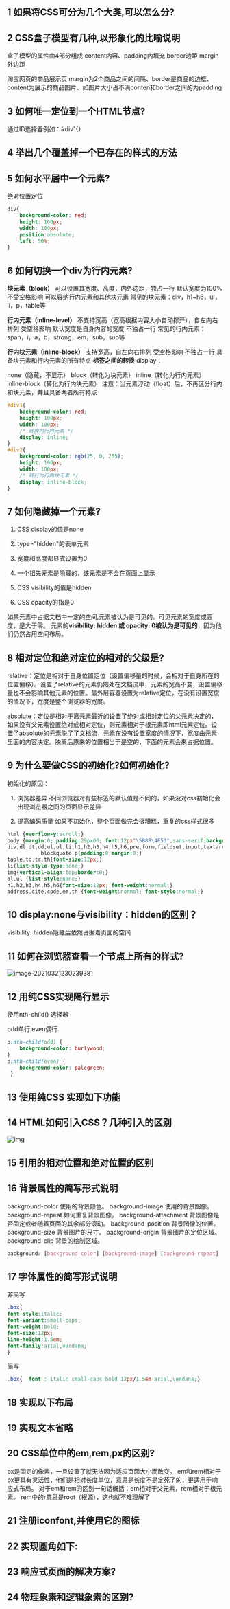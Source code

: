 ## 1 如果将CSS可分为几个大类,可以怎么分?

## 2 CSS盒子模型有几种,以形象化的比喻说明

盒子模型的属性由4部分组成 content内容、padding内填充 border边距  margin外边距

淘宝网页的商品展示页 margin为2个商品之间的间隔、border是商品的边框、content为展示的商品图片、如图片大小占不满conten和border之间的为padding

## 3 如何唯一定位到一个HTML节点?

通过ID选择器例如：#div1{}

## 4 举出几个覆盖掉一个已存在的样式的方法



## 5 如何水平居中一个元素?

绝对位置定位

```css
div{
    background-color: red;
    height: 100px;
    width: 100px;
    position:absolute;
    left: 50%;
}
```



## 6 如何切换一个div为行内元素?

**块元素（block）**
可以设置其宽度、高度，内外边距，独占一行
默认宽度为100%
不受空格影响
可以容纳行内元素和其他块元素
常见的块元素：div，h1~h6，ul，li，p，table等

**行内元素（inline-level）**
不支持宽高（宽高根据内容大小自动撑开），自左向右排列
受空格影响
默认宽度是自身内容的宽度
不独占一行
常见的行内元素：span，i，a，b，strong，em，sub，sup等

**行内块元素（inline-block）**
支持宽高，自左向右排列
受空格影响
不独占一行
具备块元素和行内元素的所有特点
**标签之间的转换**
display：

none（隐藏，不显示）
block（转化为块元素）
inline（转化为行内元素）
inline-block（转化为行内块元素）
注意：当元素浮动（float）后，不再区分行内和块元素，并且具备两者所有特点

```css
#div1{
    background-color: red;
    height: 100px;
    width: 100px;
    /* 转换为行内元素 */
    display: inline;    
}
#div2{
    background-color: rgb(25, 0, 255);
    height: 100px;
    width: 100px;
    /* 转行为行内块元素 */
    display: inline-block;
}
```

## 7 如何隐藏掉一个元素?

1. CSS display的值是none

2. type="hidden"的表单元素

3. 宽度和高度都显式设置为0
4. 一个祖先元素是隐藏的，该元素是不会在页面上显示
5. CSS visibility的值是hidden
6. CSS opacity的指是0

如果元素中占据文档中一定的空间,元素被认为是可见的。可见元素的宽度或高度，是大于零。
元素的**visibility: hidden 或 opacity: 0被认为是可见的**，因为他们仍然占用空间布局。

## 8 相对定位和绝对定位的相对的父级是?

relative：定位是相对于自身位置定位（设置偏移量的时候，会相对于自身所在的位置偏移）。设置了relative的元素仍然处在文档流中，元素的宽高不变，设置偏移量也不会影响其他元素的位置。最外层容器设置为relative定位，在没有设置宽度的情况下，宽度是整个浏览器的宽度。

absolute：定位是相对于离元素最近的设置了绝对或相对定位的父元素决定的，如果没有父元素设置绝对或相对定位，则元素相对于根元素即html元素定位。设置了absolute的元素脱了了文档流，元素在没有设置宽度的情况下，宽度由元素里面的内容决定。脱离后原来的位置相当于是空的，下面的元素会来占据位置。

## 9 为什么要做CSS的初始化?如何初始化?

初始化的原因：

1. 浏览器差异
   不同浏览器对有些标签的默认值是不同的，如果没对css初始化会出现浏览器之间的页面显示差异

2. 提高编码质量
   如果不初始化，整个页面做完会很糟糕，重复的css样式很多

```css
html {overflow-y:scroll;} 
body {margin:0; padding:29px00; font:12px"\5B8B\4F53",sans-serif;background:#ffffff;} 
div,dl,dt,dd,ul,ol,li,h1,h2,h3,h4,h5,h6,pre,form,fieldset,input,textarea,
           blockquote,p{padding:0;margin:0;} 
table,td,tr,th{font-size:12px;} 
li{list-style-type:none;} 
img{vertical-align:top;border:0;} 
ol,ul {list-style:none;} 
h1,h2,h3,h4,h5,h6{font-size:12px; font-weight:normal;} 
address,cite,code,em,th {font-weight:normal; font-style:normal;}
```

## 10 display:none与visibility：hidden的区别？

visibility: hidden隐藏后依然占据着页面的空间

## 11 如何在浏览器查看一个节点上所有的样式?

![image-20210321230239381](20201-03-21(CSS知识巩固).assets/image-20210321230239381.png)

## 12 用纯CSS实现隔行显示

使用nth-child() 选择器

odd单行 even偶行

```css
p:nth-child(odd) {
    background-color: burlywood;
}
p:nth-child(even) {
    background-color: palegreen;
 }
```

## 13 使用纯CSS 实现如下功能

## 14 HTML如何引入CSS？几种引入的区别

![img](20201-03-21(CSS知识巩固).assets/X3LKY%@62I6K0Z_]39U}FF5.png)

## 15 引用的相对位置和绝对位置的区别



## 16 背景属性的简写形式说明

background-color 使用的背景颜色。
background-image 使用的背景图像。
background-repeat 如何重复背景图像。
background-attachment 背景图像是否固定或者随着页面的其余部分滚动。
background-position 背景图像的位置。
background-size 背景图片的尺寸。
background-origin 背景图片的定位区域。
background-clip 背景的绘制区域。

```css
background: [background-color] [background-image] [background-repeat] [background-attachment] [background-position] / [ background-size] [background-origin] [background-clip];
```



## 17 字体属性的简写形式说明

非简写

```css
.box{
font-style:italic;
font-variant:small-caps;
font-weight:bold;
font-size:12px;
line-height:1.5em;
font-family:arial,verdana;
}
```

简写

```css
.box{  font : italic small-caps bold 12px/1.5em arial,verdana;}
```

## 18 实现以下布局

## 19 实现文本省略

## 20 CSS单位中的em,rem,px的区别?

px是固定的像素，一旦设置了就无法因为适应页面大小而改变。
em和rem相对于px更具有灵活性，他们是相对长度单位，意思是长度不是定死了的，更适用于响应式布局。
对于em和rem的区别一句话概括：em相对于父元素，rem相对于根元素。
rem中的r意思是root（根源），这也就不难理解了

## 21 注册iconfont,并使用它的图标

## 22 实现圆角如下:

## 23 响应式页面的解决方案?



## 24 物理象素和逻辑象素的区别?

